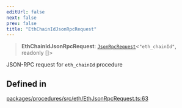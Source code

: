```yaml
---
editUrl: false
next: false
prev: false
title: "EthChainIdJsonRpcRequest"
---
```


> **EthChainIdJsonRpcRequest**: [`JsonRpcRequest`](/reference/tevm/jsonrpc/type-aliases/jsonrpcrequest/)\<`"eth_chainId"`, readonly []\>

JSON-RPC request for `eth_chainId` procedure

## Defined in

[packages/procedures/src/eth/EthJsonRpcRequest.ts:63](https://github.com/evmts/tevm-monorepo/blob/main/packages/procedures/src/eth/EthJsonRpcRequest.ts#L63)
